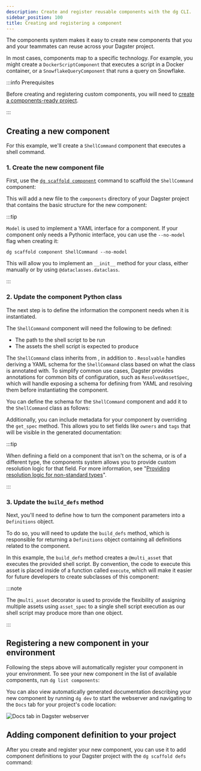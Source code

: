 ```yaml
---
description: Create and register reusable components with the dg CLI.
sidebar_position: 100
title: Creating and registering a component
---
```


The components system makes it easy to create new components that you and your teammates can reuse across your Dagster project.

In most cases, components map to a specific technology. For example, you might create a `DockerScriptComponent` that executes a script in a Docker container, or a `SnowflakeQueryComponent` that runs a query on Snowflake.

:::info Prerequisites

Before creating and registering custom components, you will need to [create a components-ready project](/guides/build/projects/creating-a-new-project).

:::

## Creating a new component

For this example, we'll create a `ShellCommand` component that executes a shell command.

### 1. Create the new component file

First, use the [`dg scaffold component`](/api/dg) command to scaffold the `ShellCommand` component:

<CliInvocationExample path="docs_snippets/docs_snippets/guides/components/shell-script-component/1-dg-scaffold-shell-command.txt" />

This will add a new file to the `components` directory of your Dagster project that contains the basic structure for the new component:

<CodeExample
  path="docs_snippets/docs_snippets/guides/components/shell-script-component/2-shell-command-empty.py"
  language="python"
  title="components/shell_command.py"
/>

:::tip

`Model` is used to implement a YAML interface for a component. If your component only needs a Pythonic interface, you can use the `--no-model` flag when creating it:

```
dg scaffold component ShellCommand --no-model
```

This will allow you to implement an `__init__` method for your class, either manually or by using `@dataclasses.dataclass`.

:::

### 2. Update the component Python class

The next step is to define the information the component needs when it is instantiated.

The `ShellCommand` component will need the following to be defined:

- The path to the shell script to be run
- The assets the shell script is expected to produce

The `ShellCommand` class inherits from <PyObject section="components" module="dagster" object="Resolvable" />, in addition to <PyObject section="components" module="dagster" object="Component" />. `Resolvable` handles deriving a YAML schema for the `ShellCommand` class based on what the class is annotated with. To simplify common use cases, Dagster provides annotations for common bits of configuration, such as `ResolvedAssetSpec`, which will handle exposing a schema for defining <PyObject section="assets" module="dagster" object="AssetSpec" pluralize /> from YAML and resolving them before instantiating the component.

You can define the schema for the `ShellCommand` component and add it to the `ShellCommand` class as follows:

<CodeExample
  path="docs_snippets/docs_snippets/guides/components/shell-script-component/with-config-schema.py"
  language="python"
  title="components/shell_command.py"
/>

Additionally, you can include metadata for your component by overriding the `get_spec` method. This allows you to set fields like `owners` and `tags` that will be visible in the generated documentation:

<CodeExample
  path="docs_snippets/docs_snippets/guides/components/shell-script-component/with-config-schema-meta.py"
  language="python"
  title="components/shell_command.py"
/>

:::tip

When defining a field on a component that isn't on the schema, or is of a different type, the components system allows you to provide custom resolution logic for that field. For more information, see "[Providing resolution logic for non-standard types](/guides/build/components/creating-new-components/component-customization#providing-resolution-logic-for-non-standard-types)".

:::

### 3. Update the `build_defs` method

Next, you'll need to define how to turn the component parameters into a `Definitions` object.

To do so, you will need to update the `build_defs` method, which is responsible for returning a `Definitions` object containing all definitions related to the component.

In this example, the `build_defs` method creates a `@multi_asset` that executes the provided shell script. By convention, the code to execute this asset is placed inside of a function called `execute`, which will make it easier for future developers to create subclasses of this component:

:::note

The `@multi_asset` decorator is used to provide the flexibility of assigning multiple assets using `asset_spec` to a single shell script execution as our shell script may produce more than one object.

:::

<CodeExample
  path="docs_snippets/docs_snippets/guides/components/shell-script-component/with-build-defs.py"
  language="python"
  title="components/shell_command.py"
/>

## Registering a new component in your environment

Following the steps above will automatically register your component in your environment. To see your new component in the list of available components, run `dg list components`:

<CliInvocationExample path="docs_snippets/docs_snippets/guides/components/shell-script-component/3-dg-list-components.txt" />

You can also view automatically generated documentation describing your new component by running `dg dev` to start the webserver and navigating to the `Docs` tab for your project's code location:

<CliInvocationExample contents="dg dev" />

![Docs tab in Dagster webserver](/images/guides/labs/components/docs-in-UI.png)

## Adding component definition to your project

After you create and register your new component, you can use it to add component definitions to your Dagster project with the `dg scaffold defs` command:

<CliInvocationExample path="docs_snippets/docs_snippets/guides/components/shell-script-component/4-scaffold-instance-of-component.txt" />
